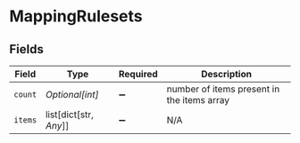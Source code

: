 # MappingRulesets


## Fields

| Field                                      | Type                                       | Required                                   | Description                                |
| ------------------------------------------ | ------------------------------------------ | ------------------------------------------ | ------------------------------------------ |
| `count`                                    | *Optional[int]*                            | :heavy_minus_sign:                         | number of items present in the items array |
| `items`                                    | list[dict[str, *Any*]]                     | :heavy_minus_sign:                         | N/A                                        |